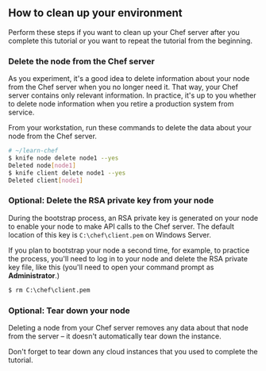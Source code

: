 ## How to clean up your environment

Perform these steps if you want to clean up your Chef server after you complete this tutorial or you want to repeat the tutorial from the beginning.

### Delete the node from the Chef server

As you experiment, it's a good idea to delete information about your node from the Chef server when you no longer need it. That way, your Chef server contains only relevant information. In practice, it's up to you whether to delete node information when you retire a production system from service.

From your workstation, run these commands to delete the data about your node from the Chef server.

```bash
# ~/learn-chef
$ knife node delete node1 --yes
Deleted node[node1]
$ knife client delete node1 --yes
Deleted client[node1]
```

### Optional: Delete the RSA private key from your node

During the bootstrap process, an RSA private key is generated on your node to enable your node to make API calls to the Chef server. The default location of this key is <code class="file-path">C:\chef\client.pem</code> on Windows Server. 

If you plan to bootstrap your node a second time, for example, to practice the process, you'll need to log in to your node and delete the RSA private key file, like this (you'll need to open your command prompt as **Administrator**.) 

```ps
$ rm C:\chef\client.pem
```

### Optional: Tear down your node

Deleting a node from your Chef server removes any data about that node from the server &ndash; it doesn't automatically tear down the instance.

Don't forget to tear down any cloud instances that you used to complete the tutorial.